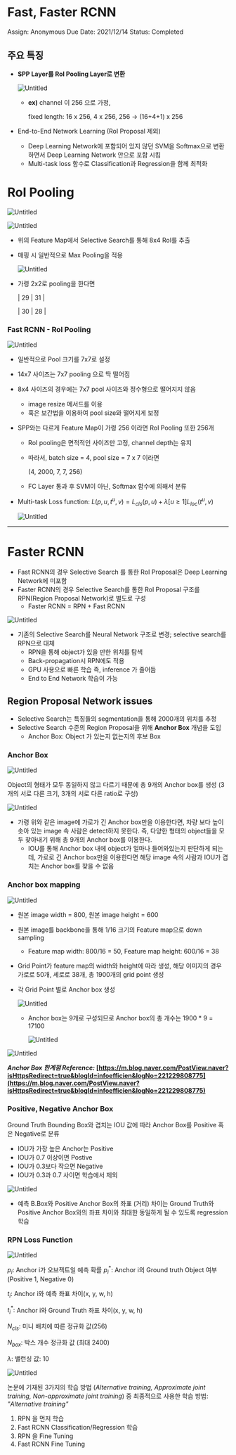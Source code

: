 # Fast, Faster RCNN

Assign: Anonymous
Due Date: 2021/12/14
Status: Completed

## 주요 특징

- **SPP Layer를 RoI Pooling Layer로 변환**
    
    ![Untitled](Fast,%20Faster%20RCNN%200f835daec8be474aba2be88368936677/Untitled.png)
    
    - **ex)** channel 이 256 으로 가정,
        
        fixed length: 16 x 256, 4 x 256, 256 → (16+4+1) x 256
        
- End-to-End Network Learning (RoI Proposal 제외)
    - Deep Learning Network에 포함되어 있지 않던 SVM을 Softmax으로 변환하면서 Deep Learning Network 안으로 포함 시킴
    - Multi-task loss 함수로 Classification과 Regression을 함께 최적화

# RoI Pooling

![Untitled](Fast,%20Faster%20RCNN%200f835daec8be474aba2be88368936677/Untitled%201.png)

![Untitled](Fast,%20Faster%20RCNN%200f835daec8be474aba2be88368936677/Untitled%202.png)

- 위의 Feature Map에서 Selective Search를 통해 8x4 RoI를 추출
- 매핑 시 일반적으로 Max Pooling을 적용
    
    ![Untitled](Fast,%20Faster%20RCNN%200f835daec8be474aba2be88368936677/Untitled%203.png)
    
- 가령 2x2로 pooling을 한다면
    
    | 29 | 31 |
    
    | 30 | 28 |
    
     
    

### Fast RCNN - RoI Pooling

![Untitled](Fast,%20Faster%20RCNN%200f835daec8be474aba2be88368936677/Untitled%204.png)

- 일반적으로 Pool 크기를 7x7로 설정
- 14x7 사이즈는 7x7 pooling 으로 딱 떨어짐
- 8x4 사이즈의 경우에는 7x7 pool 사이즈와 정수형으로 떨어지지 않음
    - image resize 메서드를 이용
    - 혹은 보간법을 이용하여 pool size와 떨어지게 보정
- SPP와는 다르게 Feature Map이 가령 256 이라면 RoI Pooling 또한 256개
    - RoI pooling은 면적적인 사이즈만 고정, channel depth는 유지
    - 따라서, batch size = 4, pool size = 7 x 7 이라면
        
        (4, 2000, 7, 7, 256)
        
    - FC Layer 통과 후 SVM이 아닌, Softmax 함수에 의해서 분류

- Multi-task Loss function: $L(p, u, t^u, v) = L_{cls}(p,u) + \lambda[u\geq 1]L_{loc}(t^u,v)$
    
    ![Untitled](Fast,%20Faster%20RCNN%200f835daec8be474aba2be88368936677/Untitled%205.png)
    

---

# Faster RCNN

- Fast RCNN의 경우 Selective Search 를 통한 RoI Proposal은 Deep Learning Network에 미포함
- Faster RCNN의 경우 Selective Search를 통한 RoI Proposal 구조를 RPN(Region Proposal Network)로 별도로 구성
    - Faster RCNN = RPN + Fast RCNN

![Untitled](Fast,%20Faster%20RCNN%200f835daec8be474aba2be88368936677/Untitled%206.png)

- 기존의 Selective Search를 Neural Network 구조로 변경; selective search를 RPN으로 대체
    - RPN을 통해 object가 있을 만한 위치를 탐색
    - Back-propagation시 RPN에도 적용
    - GPU 사용으로 빠른 학습 즉, inference 가 줄어듬
    - End to End Network 학습이 가능
    

## Region Proposal Network issues

- Selective Search는 특징들의 segmentation을 통해 2000개의 위치를 추정
- Selective Search 수준의 Region Proposal을 위해 **Anchor Box** 개념을 도입
    - Anchor Box: Object 가 있는지 없는지의 후보 Box

### Anchor Box

![Untitled](Fast,%20Faster%20RCNN%200f835daec8be474aba2be88368936677/Untitled%207.png)

Object의 형태가 모두 동일하지 않고 다르기 때문에 총 9개의 Anchor box를 생성 (3개의 서로 다른 크기, 3개의 서로 다른 ratio로 구성)

![Untitled](Fast,%20Faster%20RCNN%200f835daec8be474aba2be88368936677/Untitled%208.png)

- 가령 위와 같은 image에 가로가 긴 Anchor box만을 이용한다면, 차량 보다 높이 솟아 있는 image 속 사람은 detect하지 못한다. 즉, 다양한 형태의 object들을 모두 찾아내기 위해 총 9개의 Anchor box를 이용한다.
    - IOU를 통해 Anchor box 내에 object가 얼마나 들어와있는지 판단하게 되는데, 가로로 긴 Anchor box만을 이용한다면 해당 image 속의 사람과 IOU가 겹치는 Anchor box를 찾을 수 없음
    

### Anchor box mapping

![Untitled](Fast,%20Faster%20RCNN%200f835daec8be474aba2be88368936677/Untitled%209.png)

- 원본 image width = 800, 원본 image height = 600
- 원본 image를 backbone을 통해 1/16 크기의 Feature map으로 down sampling
    - Feature map width: 800/16 = 50, Feature map height: 600/16 = 38
- Grid Point가 feature map의 width와 height에 따라 생성, 해당 이미지의 경우 가로로 50개, 세로로 38개, 총 1900개의 grid point 생성
- 각 Grid Point 별로 Anchor box 생성
    
    ![Untitled](Fast,%20Faster%20RCNN%200f835daec8be474aba2be88368936677/Untitled%2010.png)
    
    - Anchor box는 9개로 구성되므로 Anchor box의 총 개수는 1900 * 9 = 17100
        
        ![Untitled](Fast,%20Faster%20RCNN%200f835daec8be474aba2be88368936677/Untitled%2011.png)
        

![Untitled](Fast,%20Faster%20RCNN%200f835daec8be474aba2be88368936677/Untitled%2012.png)

***Anchor Box 한계점 Reference:* [https://m.blog.naver.com/PostView.naver?isHttpsRedirect=true&blogId=infoefficien&logNo=221229808775](https://m.blog.naver.com/PostView.naver?isHttpsRedirect=true&blogId=infoefficien&logNo=221229808775)**

### Positive, Negative Anchor Box

Ground Truth Bounding Box와 겹치는 IOU 값에 따라 Anchor Box를 Positive 혹은 Negative로 분류

- IOU가 가장 높은 Anchor는 Positive
- IOU가 0.7 이상이면 Postive
- IOU가 0.3보다 작으면 Negative
- IOU가 0.3과 0.7 사이면 학습에서 제외

![Untitled](Fast,%20Faster%20RCNN%200f835daec8be474aba2be88368936677/Untitled%2013.png)

- 예측 B.Box와 Positive Anchor Box의 좌표 (거리) 차이는 Ground Truth와 Positive Anchor Box와의 좌표 차이와 최대한 동일하게 될 수 있도록 regression 학습

### RPN Loss Function

![Untitled](Fast,%20Faster%20RCNN%200f835daec8be474aba2be88368936677/Untitled%2014.png)

$p_i:$  Anchor i가 오브젝트일 예측 확률
$p^*_i:$  Anchor i의 Ground truth Object 여부(Positive 1, Negative 0)

$t_i:$  Anchor i와 예측 좌표 차이(x, y, w, h)

$t^*_i:$  Anchor i와 Ground Truth 좌표 차이(x, y, w, h)

$N_{cls}:$  미니 배치에 따른 정규화 값(256)

$N_{box}:$  박스 개수 정규화 값 (최대 2400)

$\lambda:$  밸런싱 값: 10

![Untitled](Fast,%20Faster%20RCNN%200f835daec8be474aba2be88368936677/Untitled%2015.png)

논문에 기재된 3가지의 학습 방법 (*Alternative training, Approximate joint training, Non-approximate joint training*) 중 최종적으로 사용한 학습 방법: *"Alternative training"*

1. RPN 을 먼저 학습
2. Fast RCNN Classification/Regression 학습
3. RPN 을 Fine Tuning
4. Fast RCNN Fine Tuning